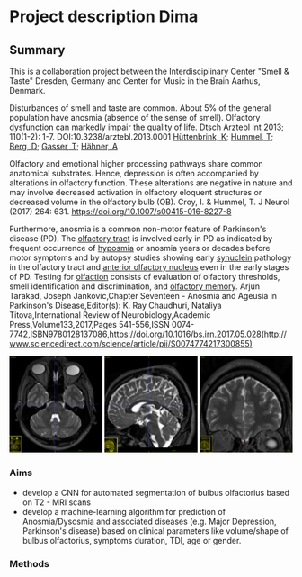 


# Project description Dima

## Summary
 This is a collaboration project between  the Interdisciplinary Center "Smell & Taste" Dresden, Germany and Center for Music in the Brain Aarhus, Denmark.

Disturbances of smell and taste are common. About 5% of the general population have anosmia (absence of the sense of smell). Olfactory dysfunction can markedly impair the quality of life. 
Dtsch Arztebl Int 2013; 110(1-2):  1-7. DOI:10.3238/arztebl.2013.0001
[Hüttenbrink, K](https://www.aerzteblatt.de/suche?archivAutor=H%FCttenbrink%2C+K);  [Hummel, T](https://www.aerzteblatt.de/suche?archivAutor=Hummel%2C+T);  [Berg, D](https://www.aerzteblatt.de/suche?archivAutor=Berg%2C+D);  [Gasser, T](https://www.aerzteblatt.de/suche?archivAutor=Gasser%2C+T);  [Hähner, A](https://www.aerzteblatt.de/suche?archivAutor=H%E4hner%2C+A)

Olfactory and emotional higher processing pathways share common anatomical substrates. Hence, depression is often accompanied by alterations in olfactory function. These alterations are negative in nature and may involve decreased activation in olfactory eloquent structures or decreased volume in the olfactory bulb (OB).
Croy, I. & Hummel, T. J Neurol (2017) 264: 631. https://doi.org/10.1007/s00415-016-8227-8

Furthermore, anosmia is a common non-motor feature of Parkinson's disease (PD). The  [olfactory tract](https://www.sciencedirect.com/topics/neuroscience/olfactory-tract "Learn more about Olfactory Tract from ScienceDirect's AI-generated Topic Pages")  is involved early in PD as indicated by frequent occurrence of [hyposmia](https://www.sciencedirect.com/topics/neuroscience/hyposmia "Learn more about Hyposmia from ScienceDirect's AI-generated Topic Pages") or anosmia years or decades before motor symptoms and by autopsy studies showing early  [synuclein](https://www.sciencedirect.com/topics/neuroscience/synuclein "Learn more about Synuclein from ScienceDirect's AI-generated Topic Pages")  pathology in the olfactory tract and [anterior olfactory nucleus](https://www.sciencedirect.com/topics/neuroscience/anterior-olfactory-nucleus "Learn more about Anterior Olfactory Nucleus from ScienceDirect's AI-generated Topic Pages") even in the early stages of PD. Testing for  [olfaction](https://www.sciencedirect.com/topics/neuroscience/olfaction "Learn more about Olfaction from ScienceDirect's AI-generated Topic Pages") consists of evaluation of olfactory thresholds, smell identification and discrimination, and  [olfactory memory](https://www.sciencedirect.com/topics/neuroscience/olfactory-memory "Learn more about Olfactory Memory from ScienceDirect's AI-generated Topic Pages").
Arjun Tarakad, Joseph Jankovic,Chapter Seventeen - Anosmia and Ageusia in Parkinson's Disease,Editor(s): K. Ray Chaudhuri, Nataliya Titova,International Review of Neurobiology,Academic Press,Volume133,2017,Pages 541-556,ISSN 0074-7742,ISBN9780128137086,https://doi.org/10.1016/bs.irn.2017.05.028(http://www.sciencedirect.com/science/article/pii/S0074774217300855)



![olfactory bulb](https://github.com/desserdmi/olfactory_bulb/blob/master/ob.png)

### Aims

 - develop a CNN for automated segmentation of bulbus olfactorius based on T2 - MRI scans
 - develop a machine-learning algorithm for prediction of Anosmia/Dysosmia and associated diseases  (e.g. Major Depression, Parkinson's disease) based on clinical parameters like volume/shape of bulbus olfactorius, symptoms duration, TDI,  age or gender.

### Methods  


<!--stackedit_data:
eyJoaXN0b3J5IjpbLTEyNzY0MDQ5NCwxNTg0ODY5NTU2LC0xNT
EzNTUxMzY2LDE1MDUxNzkwNzcsNjMyNjc5NjQzLDcwNzcwMzI3
NSwxODk5MzA5NTI1LC0xOTk1NzMzODgsLTUzMjQ1NDU5MywxOT
gxNzI0NzgxLDU0MTYzMTAzNywtMzI2MTc4MTY0LC0xMjAwNjk1
NzIsLTE3NjkzMjEwOCwtNzE0NjE5NzUyXX0=
-->